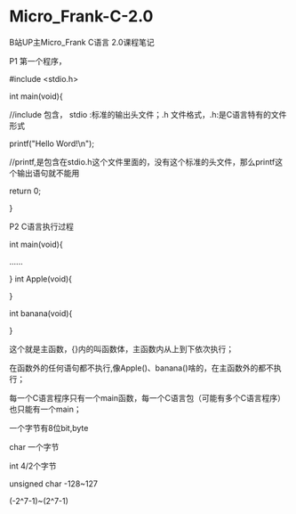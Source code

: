 # Micro_Frank-C-2.0

B站UP主Micro_Frank C语言 2.0课程笔记

P1 第一个程序，

#include <stdio.h>

int main(void){

//include 包含， stdio :标准的输出头文件；.h 文件格式，.h:是C语言特有的文件形式

  printf("Hello Word!\n");
  
//printf,是包含在stdio.h这个文件里面的，没有这个标准的头文件，那么printf这个输出语句就不能用

  return 0;
  
}

P2 C语言执行过程

int main(void){

......

}
int Apple(void){

}

int banana(void){

}

这个就是主函数，{}内的叫函数体，主函数内从上到下依次执行；

在函数外的任何语句都不执行,像Apple()、banana()啥的，在主函数外的都不执行；

每一个C语言程序只有一个main函数，每一个C语言包（可能有多个C语言程序）也只能有一个main；

一个字节有8位bit,byte

char 一个字节

int 4/2个字节

unsigned char -128~127

(-2^7-1)~(2^7-1)


